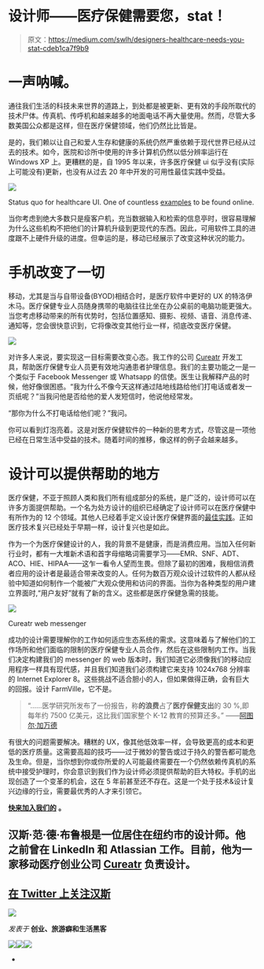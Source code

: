 # 设计师——医疗保健需要您，stat！

> 原文：<https://medium.com/swlh/designers-healthcare-needs-you-stat-cdeb1ca7f9b9>

# 一声呐喊。

通往我们生活的科技未来世界的道路上，到处都是被更新、更有效的手段所取代的技术尸体。传真机、传呼机和越来越多的地面电话不再大量使用。然而，尽管大多数美国公众都是这样，但在医疗保健领域，他们仍然比比皆是。

是的，我们赖以让自己和爱人生存和健康的系统仍然严重依赖于现代世界已经从过去的技术。如今，医院和诊所中使用的许多计算机仍然以低分辨率运行在 Windows XP 上。更糟糕的是，自 1995 年以来，许多医疗保健 ui 似乎没有(实际上可能没有)更新，也没有从过去 20 年中开发的可用性最佳实践中受益。

![](img/ddd05e90d1814db74236ad9b7505cc73.png)

Status quo for healthcare UI. One of countless [examples](https://www.google.com/search?q=emr&tbm=isch) to be found online.

当你考虑到绝大多数只是瘦客户机，充当数据输入和检索的信息亭时，很容易理解为什么这些机构不把他们的计算机升级到更现代的东西。因此，可用软件工具的进度跟不上硬件升级的进度。但幸运的是，移动已经展示了改变这种状况的能力。

# 手机改变了一切

移动，尤其是当与自带设备(BYOD)相结合时，是医疗软件中更好的 UX 的特洛伊木马。医疗保健专业人员随身携带的电脑往往比坐在办公桌前的电脑功能更强大。当您考虑移动带来的所有优势时，包括位置感知、摄影、视频、语音、消息传递、通知等，您会很快意识到，它将像改变其他行业一样，彻底改变医疗保健。

![](img/4091afef3a3f911df6283f69c1f09080.png)

对许多人来说，要实现这一目标需要改变心态。我工作的公司 [Cureatr](http://www.jobscore.com/jobs2/cureatr/product-designer/c0KGzMt6Cr5AP0eMg-44q7) 开发工具，帮助医疗保健专业人员更有效地沟通患者护理信息。我们的主要功能之一是一个类似于 Facebook Messenger 或 Whatsapp 的信使。医生让我解释产品的时候，他好像很困惑。“我为什么不像今天这样通过陆地线路给他们打电话或者发一页纸呢？”当我问他是否给他的爱人发短信时，他说他经常发。

“那你为什么不打电话给他们呢？”我问。

你可以看到灯泡亮着。这是对医疗保健软件的一种新的思考方式，尽管这是一项他已经在日常生活中受益的技术。随着时间的推移，像这样的例子会越来越多。

# 设计可以提供帮助的地方

医疗保健，不亚于照顾人类和我们所有组成部分的系统，是广泛的，设计师可以在许多方面提供帮助。一个名为处方设计的组织已经确定了设计师可以在医疗保健中有所作为的 12 个领域。其他人已经着手定义设计医疗保健界面的[最佳实践](http://inspiredehrs.org)。正如医疗技术复兴已经处于早期一样，设计复兴也是如此。

作为一个为医疗保健设计的人，我的背景不是健康，而是消费应用。当加入任何新行业时，都有一大堆新术语和首字母缩略词需要学习——EMR、SNF、ADT、ACO、HIE、HIPAA——这乍一看令人望而生畏。但除了最初的困难，我相信消费者应用的设计者是最适合带来改变的人。任何为数百万观众设计过软件的人都从经验中知道如何制作一个能被广大观众使用和访问的界面。当你为各种类型的用户建立界面时,“用户友好”就有了新的含义。这些都是医疗保健急需的技能。

![](img/27e0a09ddbeccf797858fe2a8a7b155d.png)

Cureatr web messenger

成功的设计需要理解你的工作如何适应生态系统的需求。这意味着与了解他们的工作场所和他们面临的限制的医疗保健专业人员合作，然后在这些限制内工作。当我们决定构建我们的 messenger 的 web 版本时，我们知道它必须像我们的移动应用程序一样具有现代感，并且我们知道我们必须构建它来支持 1024x768 分辨率的 Internet Explorer 8。这些挑战不适合胆小的人，但如果做得正确，会有巨大的回报。设计 FarmVille，它不是。

> “……医学研究所发布了一份报告，称**的浪费**占了**医疗保健支出**的 30 %,即每年约 7500 亿美元，这比我们国家整个 K-12 教育的预算还多。”
> ——[阿图尔·加万德](http://www.newyorker.com/magazine/2015/05/11/overkill-atul-gawande)

有很大的问题需要解决。糟糕的 UX，像其他低效率一样，会导致更高的成本和更低的医疗质量。这需要高超的技巧——过于微妙的警告或过于持久的警告都可能危及生命。但是，当你想到你或你所爱的人可能最终需要在一个仍然依赖传真机的系统中接受护理时，你会意识到我们作为设计师必须提供帮助的巨大特权。手机的出现创造了一个变革的机会，这在 5 年前甚至还不存在。这是一个处于技术&设计复兴边缘的行业，需要最优秀的人才来引领它。

[**快来加入我们的**](http://www.jobscore.com/jobs2/cureatr/product-designer/c0KGzMt6Cr5AP0eMg-44q7) **。**

## 汉斯·范·德·布鲁根是一位居住在纽约市的设计师。他之前曾在 LinkedIn 和 Atlassian 工作。目前，他为一家移动医疗创业公司 [Cureatr](http://www.jobscore.com/jobs2/cureatr/product-designer/c0KGzMt6Cr5AP0eMg-44q7) 负责设计。

## [在 Twitter 上关注汉斯](https://twitter.com/verbiate)

![](img/71d955550911c61d0aef4c66a71f8e15.png)

*发表于* **创业、旅游癖和生活黑客**

[![](img/f20f8a326d92cd024c2946c0427a85fd.png)](http://supply.us9.list-manage.com/subscribe?u=310af6eb2240d299c7032ef6c&id=d28d8861ad)[![](img/1b4fd39dd738a88ac13336ad93f1049c.png)](https://blog.growth.supply/)[![](img/93f21657a8ed7c0f741216a91b53c713.png)](https://twitter.com/swlh_)

-